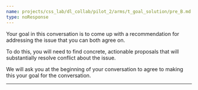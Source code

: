 ```yaml
---
name: projects/css_lab/dl_collab/pilot_2/arms/t_goal_solution/pre_B.md
type: noResponse
---
```


Your goal in this conversation is to come up with a recommendation for addressing the issue that you can both agree on.

To do this, you will need to find concrete, actionable proposals that will substantially resolve conflict about the issue.

We will ask you at the beginning of your conversation to agree to making this your goal for the conversation.

---
